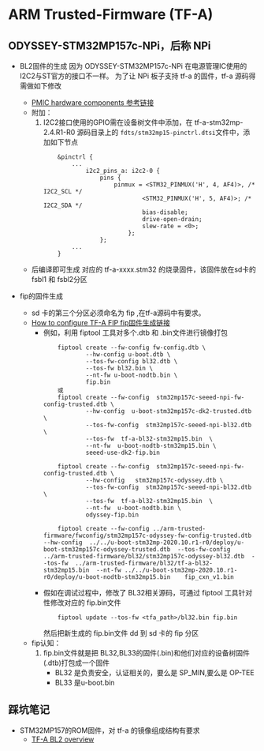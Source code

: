# ARM Trusted-Firmware  (TF-A)

## ODYSSEY-STM32MP157c-NPi，后称 NPi
* BL2固件的生成
    因为 ODYSSEY-STM32MP157c-NPi 在电源管理IC使用的I2C2与ST官方的接口不一样。 为了让 NPi 板子支持 tf-a 的固件，tf-a 源码得需做如下修改
    + [PMIC hardware components 参考链接](https://wiki.stmicroelectronics.cn/stm32mpu/wiki/PMIC_hardware_components#Support_in_Cortex-A7_Secure)
    + 附加：
        1. I2C2接口使用的GPIO需在设备树文件中添加，在 tf-a-stm32mp-2.4.R1-R0 源码目录上的 `fdts/stm32mp15-pinctrl.dtsi`文件中，添加如下节点
            ```dts
                &pinctrl {
                    ...
                        i2c2_pins_a: i2c2-0 {
                            pins {
                                pinmux = <STM32_PINMUX('H', 4, AF4)>, /* I2C2_SCL */
                                        <STM32_PINMUX('H', 5, AF4)>; /* I2C2_SDA */
                                        bias-disable;
                                        drive-open-drain;
                                        slew-rate = <0>;
                                    };
                            };
                    ...
                }
            ```
    + 后编译即可生成 对应的 tf-a-xxxx.stm32 的烧录固件，该固件放在sd卡的 fsbl1 和 fsbl2分区


* fip的固件生成
    + sd 卡的第三个分区必须命名为 fip ,在tf-a源码中有要求。 
    + [How to configure TF-A FIP fip固件生成链接](https://wiki.stmicroelectronics.cn/stm32mpu/wiki/How_to_configure_TF-A_FIP)
        + 例如，利用 fiptool 工具对多个.dtb 和 .bin文件进行镜像打包
            ```shell
                fiptool create --fw-config fw-config.dtb \
                        --hw-config u-boot.dtb \
                        --tos-fw-config bl32.dtb \
                        --tos-fw bl32.bin \ 
                        --nt-fw u-boot-nodtb.bin \
                        fip.bin
                或
                fiptool create --fw-config  stm32mp157c-seeed-npi-fw-config-trusted.dtb \
                        --hw-config  u-boot-stm32mp157c-dk2-trusted.dtb \
                        --tos-fw-config  stm32mp157c-seeed-npi-bl32.dtb \
                        --tos-fw  tf-a-bl32-stm32mp15.bin  \
                        --nt-fw  u-boot-nodtb-stm32mp15.bin \
                        seeed-use-dk2-fip.bin

                fiptool create --fw-config  stm32mp157c-seeed-npi-fw-config-trusted.dtb \
                        --hw-config   stm32mp157c-odyssey.dtb \
                        --tos-fw-config  stm32mp157c-seeed-npi-bl32.dtb \
                        --tos-fw  tf-a-bl32-stm32mp15.bin  \
                        --nt-fw  u-boot-nodtb.bin \
                        odyssey-fip.bin

                fiptool create --fw-config ../arm-trusted-firmware/fwconfig/stm32mp157c-odyssey-fw-config-trusted.dtb  --hw-config  ../../u-boot-stm32mp-2020.10.r1-r0/deploy/u-boot-stm32mp157c-odyssey-trusted.dtb  --tos-fw-config ../arm-trusted-firmware/bl32/stm32mp157c-odyssey-bl32.dtb  --tos-fw  ../arm-trusted-firmware/bl32/tf-a-bl32-stm32mp15.bin  --nt-fw ../../u-boot-stm32mp-2020.10.r1-r0/deploy/u-boot-nodtb-stm32mp15.bin    fip_cxn_v1.bin

            ```
        + 假如在调试过程中，修改了 BL32相关源码，可通过 fiptool 工具针对性修改对应的 fip.bin文件
            ```
                fiptool update --tos-fw <tfa_path>/bl32.bin fip.bin
            ```
            然后把新生成的 fip.bin文件 dd 到 sd 卡的 fip 分区
    + fip认知：
        1. fip.bin文件就是把 BL32,BL33的固件(.bin)和他们对应的设备树固件(.dtb)打包成一个固件
            + BL32 是负责安全，认证相关的，要么是 SP_MIN,要么是 OP-TEE
            + BL33 是u-boot.bin


## 踩坑笔记
* STM32MP157的ROM固件，对 tf-a 的镜像组成结构有要求
    + [TF-A BL2 overview](https://wiki.stmicroelectronics.cn/stm32mpu/wiki/TF-A_BL2_overview)


